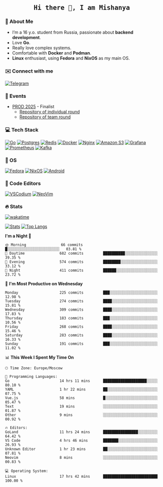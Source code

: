 <h2 align='center'><samp><strong>Hi there 👋, I am Mishanya</strong></samp></h2>

### 🚀 About Me

- I’m a 16 y.o. student from Russia, passionate about **backend development**.
- Love **Go**.
- Really love complex systems.
- Comfortable with **Docker** and **Podman**.
- **Linux** enthusiast, using **Fedora** and **NixOS** as my main OS.

### ✉️ Connect with me

[![Telegram](https://img.shields.io/badge/Telegram-2CA5E0?style=for-the-badge&logo=telegram&logoColor=white)](https://t.me/misshanya7)

### 📅 Events

- [PROD 2025](https://prodcontest.ru) - Finalist
  - [Repository of individual round](https://github.com/misshanya/PROD2025-final-individual)
  - [Repository of team round](https://github.com/Central-University-IT-prod/2025-final-command-team-32-prod-final-team/)

### 💻 Tech Stack

[![Go](https://img.shields.io/badge/Go-%2300ADD8.svg?style=for-the-badge&logo=go&logoColor=white)](https://go.dev)
[![Postgres](https://img.shields.io/badge/Postgres-%23316192.svg?style=for-the-badge&logo=postgresql&logoColor=white)](https://postgresql.org)
[![Redis](https://img.shields.io/badge/redis-%23DD0031.svg?style=for-the-badge&logo=redis&logoColor=white)](https://redis.io)
[![Docker](https://img.shields.io/badge/Docker-2496ED?style=for-the-badge&logo=docker&logoColor=fff)](https://docker.com)
[![Nginx](https://img.shields.io/badge/nginx-%23009639.svg?style=for-the-badge&logo=nginx&logoColor=white)](https://nginx.org)
[![Amazon S3](https://img.shields.io/badge/Amazon%20S3-FF9900?style=for-the-badge&logo=amazons3&logoColor=white)](https://aws.amazon.com/s3)
[![Grafana](https://img.shields.io/badge/Grafana-F2F4F9?style=for-the-badge&logo=grafana&logoColor=orange&labelColor=F2F4F9)](https://grafana.com)
[![Prometheus](https://img.shields.io/badge/Prometheus-000000?style=for-the-badge&logo=prometheus&labelColor=000000)](https://prometheus.io)
[![Kafka](https://img.shields.io/badge/Apache_Kafka-231F20?style=for-the-badge&logo=apache-kafka&logoColor=white)](https://kafka.apache.org)

### 🐧 OS

[![Fedora](https://img.shields.io/badge/Fedora-51A2DA?style=for-the-badge&logo=fedora&logoColor=fff)](https://fedoraproject.org)
[![NixOS](https://img.shields.io/badge/NixOS-5277C3?style=for-the-badge&logo=nixos&logoColor=white)](https://nixos.org)
[![Android](https://img.shields.io/badge/Android-3DDC84?style=for-the-badge&logo=android&logoColor=white)](https://android.com)

### 📝 Code Editors

[![VSCodium](https://img.shields.io/badge/VSCodium-2F80ED?style=for-the-badge&logo=vscodium&logoColor=fff)](https://vscodium.com)
[![NeoVim](https://img.shields.io/badge/NeoVim-%2357A143.svg?&style=for-the-badge&logo=neovim&logoColor=white)](https://neovim.io)

### 🔥 Stats

[![wakatime](https://wakatime.com/badge/user/6c2e820c-673b-4690-9190-7b15c368b37f.svg?style=for-the-badge)](https://wakatime.com/@misshanya)

[![Stats](https://github-readme-stats.vercel.app/api?username=misshanya&show_icons=true&theme=dracula)](#)
[![Top Langs](https://github-readme-stats.vercel.app/api/top-langs/?username=misshanya&layout=compact&theme=dracula)](#)

<!--START_SECTION:waka-->
**I'm a Night 🦉** 

```text
🌞 Morning                66 commits          █░░░░░░░░░░░░░░░░░░░░░░░░   03.81 % 
🌆 Daytime                682 commits         ██████████░░░░░░░░░░░░░░░   39.35 % 
🌃 Evening                574 commits         ████████░░░░░░░░░░░░░░░░░   33.12 % 
🌙 Night                  411 commits         ██████░░░░░░░░░░░░░░░░░░░   23.72 % 
```
📅 **I'm Most Productive on Wednesday** 

```text
Monday                   225 commits         ███░░░░░░░░░░░░░░░░░░░░░░   12.98 % 
Tuesday                  274 commits         ████░░░░░░░░░░░░░░░░░░░░░   15.81 % 
Wednesday                309 commits         ████░░░░░░░░░░░░░░░░░░░░░   17.83 % 
Thursday                 183 commits         ███░░░░░░░░░░░░░░░░░░░░░░   10.56 % 
Friday                   268 commits         ████░░░░░░░░░░░░░░░░░░░░░   15.46 % 
Saturday                 283 commits         ████░░░░░░░░░░░░░░░░░░░░░   16.33 % 
Sunday                   191 commits         ███░░░░░░░░░░░░░░░░░░░░░░   11.02 % 
```


📊 **This Week I Spent My Time On** 

```text
🕑︎ Time Zone: Europe/Moscow

💬 Programming Languages: 
Go                       14 hrs 11 mins      ████████████████████░░░░░   80.10 % 
YAML                     1 hr 22 mins        ██░░░░░░░░░░░░░░░░░░░░░░░   07.75 % 
Vue.js                   58 mins             █░░░░░░░░░░░░░░░░░░░░░░░░   05.47 % 
Text                     19 mins             ░░░░░░░░░░░░░░░░░░░░░░░░░   01.87 % 
Other                    9 mins              ░░░░░░░░░░░░░░░░░░░░░░░░░   00.92 % 

🔥 Editors: 
GoLand                   11 hrs 24 mins      ████████████████░░░░░░░░░   64.42 % 
VS Code                  4 hrs 46 mins       ███████░░░░░░░░░░░░░░░░░░   26.93 % 
Unknown Editor           1 hr 23 mins        ██░░░░░░░░░░░░░░░░░░░░░░░   07.81 % 
Neovim                   8 mins              ░░░░░░░░░░░░░░░░░░░░░░░░░   00.83 % 

💻 Operating System: 
Linux                    17 hrs 42 mins      █████████████████████████   100.00 % 
```


<!--END_SECTION:waka-->
